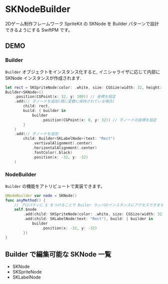 # SKNodeBuilder

2Dゲーム制作フレームワーク SpriteKit の SKNode を Builder パターンで設計できるようにする SwiftPM です。

## DEMO

### Builder

`Builder` オブジェクトをインスタンス化すると, イニシャライザに応じて内部に SKNode インスタンスが作成されます.
``` Swift
let rect = SKSpriteNode(color: .white, size: CGSize(width: 32, height: 32)
Builder<SKNode>()
    .position(CGPoint(x: 32, y: 100)) // 座標を設定
    .add(// 子ノードを追加(既に変数に保持されている場合)
        child: rect,
        build: { builder in
            builder
                .position(CGPoint(x: 0, y: 32)) // 子ノードの座標を設定
        }
    )
    .add(// 子ノードを追加
        child: Builder<SKLabelNode>(text: "Rect")
            .vertivalAlignment(.center)
            .horizontalAlignment(.center)
            .fontColor(.black)
            .position(x: -32, y: -32)
    )
```

### NodeBuilder

`Builder` の機能をアトリビュートで実装できます。
``` Swift
@NodeBuilder var node = SKNode()
func anyMethod() {
    // プロパティに $ をつけることで Builer ラッパのインスタンスにアクセスできます
    self.$node
        .add(child: SKSpriteNode(color: .white, size: CGSize(width: 32, height: 32)))
        .add(child: SKLabelNode(text: "Rect"), build: { builder in
            builder
                .position(x: -32, y: -32)
        })
}
```
## Builder で編集可能な SKNode 一覧
- SKNode
- SKSpriteNode
- SKLabelNode
